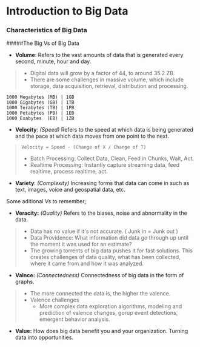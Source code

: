 # Introduction to Big Data 

### Characteristics of Big Data
#####The Big Vs of Big Data

- **Volume**: Refers to the vast amounts of data that is generated every second, minute, hour and day.
> - Digital data will grow by a factor of 44, to around 35.2 ZB. 
> - There are some challenges in massive volume, which include storage, data acquisition, retrieval, distribution and processing. 

```
1000 Megabytes (MB) | 1GB 
1000 Gigabytes (GB) | 1TB
1000 Terabytes (TB) | 1PB
1000 Petabytes (PB) | 1EB
1000 Exabytes  (EB) | 1ZB
```

- **Velocity**: _(Speed)_ Refers to the speed at which data is being generated and the pace at which data moves from one point to the next. 
> `Velocity = Speed - (Change of X / Change of T)`
> - Batch Processing: Collect Data, Clean, Feed in Chunks, Wait, Act.
> - Realtime Processing: Instantly capture streaming data, feed realtime, process realtime, act.
    
- **Variety**: _(Complexity)_ Increasing forms that data can come in such as text, images, voice and geospatial data, etc. <br>

 Some aditional _Vs_ to remember;
 
- **Veracity:** _(Quality)_ Refers to the biases, noise and abnormality in the data.<br>
> - Data has no value if it's not accurate. ( Junk in = Junk out )
> - Data Providence: What information did data go through up until the moment it was used for an estimate?
> - The growing torrents of big data pushes it for fast solutions. This creates challenges of data quality, what has been collected, where it came from and how it was analyzed.

- **Valnce:** _(Connectedness)_ Connectedness of big data in the form of graphs. 
> - The more connected the data is, the higher the valence. 
> - Valence challenges
>   - More complex data exploration algorithms, modeling and prediction of valence changes, gorup event detections, emergent behavior analysis.

- **Value:** How does big data benefit you and your organization. Turning data into opportunities.<br>

